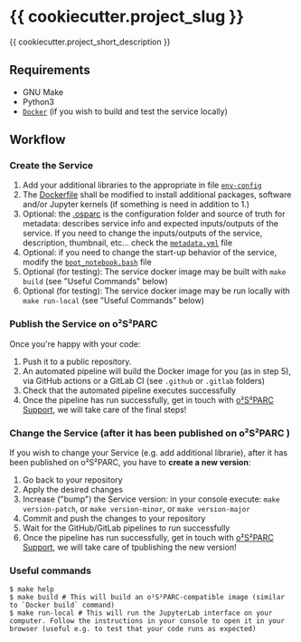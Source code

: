 # {{ cookiecutter.project_slug }}

{{ cookiecutter.project_short_description }}

## Requirements
- GNU Make
- Python3
- [``Docker``](https://docs.docker.com/get-docker/) (if you wish to build and test the service locally)

## Workflow
### Create the Service
1. Add your additional libraries to the appropriate in file [`env-config`](./env-config/)
2. The [Dockerfile]({{cookiecutter.project_slug}}/src/Dockerfile) shall be modified to install additional packages, software and/or Jupyter kernels (if something is need in addition to 1.)
3. Optional: the [.osparc](.osparc) is the configuration folder and source of truth for metadata: describes service info and expected inputs/outputs of the service. If you need to change the inputs/outputs of the service, description, thumbnail, etc... check the [`metadata.yml`](./.osparc/metadata.yml) file
4. Optional: if you need to change the start-up behavior of the service, modify the [`boot_notebook.bash`](./boot_scripts/boot_notebook.bash) file
5. Optional (for testing): The service docker image may be built with ``make build`` (see "Useful Commands" below)
6. Optional (for testing): The service docker image may be run locally with ``make run-local`` (see "Useful Commands" below)

### Publish the Service on o²S²PARC
Once you're happy with your code:
1. Push it to a public repository.
2. An automated pipeline will build the Docker image for you (as in step 5), via GitHub actions or a GitLab CI (see `.github` or `.gitlab` folders)
3. Check that the automated pipeline executes successfully
4. Once the pipeline has run successfully, get in touch with [o²S²PARC Support](mailto:support@osparc.io), we will take care of the final steps!

### Change the Service (after it has been published on o²S²PARC )
If you wish to change your Service (e.g. add additional librarie), after it has been published on o²S²PARC, you have to **create a new version**:
1. Go back to your repository
2. Apply the desired changes
3. Increase ("bump") the Service version: in your console execute: ``make version-patch``, or ``make version-minor``, or  ``make version-major``
4. Commit and push the changes to your repository
5. Wait for the GitHub/GitLab pipelines to run successfully
5. Once the pipeline has run successfully, get in touch with [o²S²PARC Support](mailto:support@osparc.io), we will take care of tpublishing the new version!


### Useful commands
```console
$ make help
$ make build # This will build an o²S²PARC-compatible image (similar to `Docker build` command)
$ make run-local # This will run the JupyterLab interface on your computer. Follow the instructions in your console to open it in your browser (useful e.g. to test that your code runs as expected)
```

